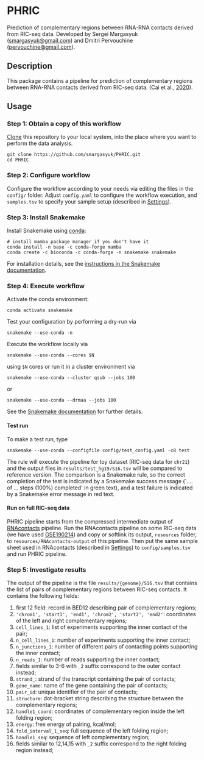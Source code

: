 # PHRIC

Prediction of complementary regions between RNA-RNA contacts derived from RIC-seq data. Developed by Sergei Margasyuk (smargasyuk@gmail.com) and Dmitri Pervouchine (pervouchine@gmail.com).

## Description

This package contains a pipeline for prediction of complementary regions between RNA-RNA contacts derived from RIC-seq data. (Cai et al., [2020](https://doi.org/10.1038/s41586-020-2249-1)). 

## Usage

### Step 1: Obtain a copy of this workflow

[Clone](https://help.github.com/en/articles/cloning-a-repository) this repository to your local system, into the place where you want to perform the data analysis.

    git clone https://github.com/smargasyuk/PHRIC.git
    cd PHRIC

### Step 2: Configure workflow

Configure the workflow according to your needs via editing the files in the `config/` folder. Adjust `config.yaml` to configure the workflow execution, and `samples.tsv` to specify your sample setup (described in [Settings](config/README.md)).

### Step 3: Install Snakemake

Install Snakemake using [conda](https://conda.io/projects/conda/en/latest/user-guide/install/index.html):

    # install mamba package manager if you don't have it
    conda install -n base -c conda-forge mamba
    conda create -c bioconda -c conda-forge -n snakemake snakemake

For installation details, see the [instructions in the Snakemake documentation](https://snakemake.readthedocs.io/en/stable/getting_started/installation.html).

### Step 4: Execute workflow

Activate the conda environment:

    conda activate snakemake

Test your configuration by performing a dry-run via

    snakemake --use-conda -n

Execute the workflow locally via

    snakemake --use-conda --cores $N

using `$N` cores or run it in a cluster environment via

    snakemake --use-conda --cluster qsub --jobs 100

or

    snakemake --use-conda --drmaa --jobs 100

See the [Snakemake documentation](https://snakemake.readthedocs.io/en/stable/executable.html) for further details.

#### Test run

To make a test run, type

```
snakemake --use-conda --configfile config/test_config.yaml -c8 test
```

The rule will execute the pipeline for toy dataset (RIC-seq data for `chr21`) and the output files in `results/test_hg19/S16.tsv` will be compared to reference version. The comparison is a Snakemake rule, so the correct completion of the test is indicated by a Snakemake success message (`.... of ... steps (100%) completed' in green text), and a test failure is indicated by a Snakemake error message in red text.


#### Run on full RIC-seq data

PHRIC pipeline starts from the compressed intermediate output of [RNAcontacts](https://github.com/smargasyuk/RNAcontacts.git) pipeline. Run the RNAcontacts pipeline on some RIC-seq data (we have used [GSE190214](https://www.ncbi.nlm.nih.gov/geo/query/acc.cgi?acc=GSE190214)) and copy or softlink its output, `resources` folder, to `resources/RNAcontacts-output` of this pipeline. Then put the same sample sheet used in RNAcontacts (described in [Settings](config/README.md)) to `config/samples.tsv` and run PHRIC pipeline.

### Step 5: Investigate results

The output of the pipeline is the file `results/{genome}/S16.tsv` that contains the list of pairs of complementary regions between RIC-seq contacts. It contains the following fields:
1. first 12 field: record in BED12 describing pair of complementary regions;
2. `'chrom1', 'start1', 'end1', 'chrom2', 'start2', 'end2'`: coordinates of the left and right complementary regions;
3. `cell_lines_1`: list of experiments supporting the inner contact of the pair;
4. `n_cell_lines_1`: number of experiments supporting the inner contact;
5. `n_junctions_1`: number of different pairs of contacting points supporting the inner contact;
6. `n_reads_1`: number of reads supporting the inner contact;
7. fields similar to 3-6 with `_2` suffix correspond to the outer contact instead;
8. `strand_`: strand of the transcript containing the pair of contacts;
9. `gene_name`: name of the gene containing the pair of contacts;
10. `pair_id`: unique identifier of the pair of contacts; 
11. `structure`: dot-bracket string describing the structure between the complementary regions; 
12. `handle1_coord`: coordinates of complementary region inside the left folding region;
13. `energy`: free energy of pairing, kcal/mol;
14. `fold_interval_1_seq`: full sequence of the left folding region;
15. `handle1_seq`: sequence of left complementary region;
16. fields similar to 12,14,15 with `_2` suffix correspond to the right folding region instead;
